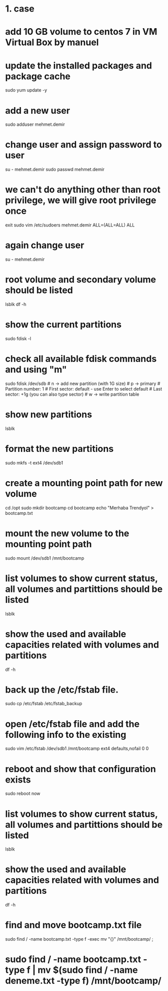 # 1. case

# add 10 GB volume to centos 7 in VM Virtual Box by manuel

# update the installed packages and package cache
sudo yum update -y

# add a new user
sudo adduser mehmet.demir

# change user and assign password to user
su - mehmet.demir
sudo passwd mehmet.demir

# we can't do anything other than root privilege, we will give root privilege once
exit
sudo vim /etc/sudoers
mehmet.demir    ALL=(ALL=ALL)   ALL

# again change user
su - mehmet.demir

# root volume and secondary volume should be listed
lsblk
df -h

# show the current partitions
sudo fdisk -l

# check all available fdisk commands and using "m"
sudo fdisk /dev/sdb
    # n -> add new partition (with 1G size)
    # p -> primary
    # Partition number: 1
    # First sector: default - use Enter to select default
    # Last sector: +1g   (you can also type sector)
    # w -> write partition table

# show new partitions
lsblk

# format the new partitions
sudo mkfs -t ext4 /dev/sdb1

# create a mounting point path for new volume
cd /opt
sudo mkdir bootcamp
cd bootcamp
echo "Merhaba Trendyol" > bootcamp.txt

# mount the new volume to the mounting point path
sudo mount /dev/sdb1 /mnt/bootcamp

# list volumes to show current status, all volumes and partittions should be listed
lsblk

# show the used and available capacities related with volumes and partitions
df -h

# back up the /etc/fstab file.
sudo cp /etc/fstab /etc/fstab_backup

# open /etc/fstab file and add the following info to the existing
sudo vim /etc/fstab
/dev/sdb1   /mnt/bootcamp   ext4    defaults,nofail 0   0

# reboot and show that configuration exists
sudo reboot now

# list volumes to show current status, all volumes and partittions should be listed
lsblk

# show the used and available capacities related with volumes and partitions
df -h

# find and move bootcamp.txt file
sudo find / -name bootcamp.txt -type f -exec mv "{}" /mnt/bootcamp/ \;
# sudo find / -name bootcamp.txt -type f | mv $(sudo find / -name deneme.txt -type f) /mnt/bootcamp/

